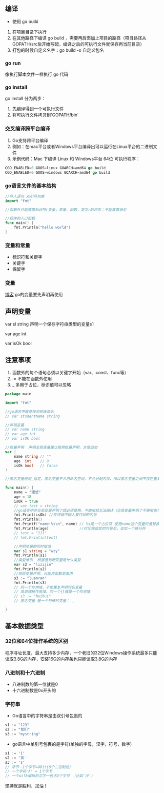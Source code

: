 ## 编译

- 使用 go build

1. 在项目目录下执行
2. 在其他路径下编译 go build ，需要再后面加上项目的路径（项目路径从GOPATH/src后开始写起，编译之后的可执行文件就保存再当前目录）
3. 打包的时候自定义名字：go build -o 自定义包名

### go run

像执行脚本文件一样执行 go 代码

### go install

go install 分为两步：

1. 先编译得到一个可执行文件
2. 将可执行文件拷贝到'GOPATH/bin'

### 交叉编译跨平台编译

1. Go支持跨平台编译
2. 例如：在mac平台或者Windows平台编译出可以运行在Linux平台的二进制文件
3. 示例代码：Mac 下编译 Linux 和 Windows平台 64位 可执行程序：

```go
CGO_ENABLED=0 GOOS=linux GOARCH=amd64 go build
CGO_ENABLED=0 GOOS=windows GOARCH=amd64 go build
```

### go语言文件的基本结构

```go
//导入语句 双引号包裹
import "fmt"

//函数外只能放置标识符(变量，常量，函数，类型)的声明；不能放置语句

//程序的入口函数
func main() {
    fmt.Println("hello world")
}
```

### 变量和常量

- 标识符和关键字
- 关键字
- 保留字

### 变量

[博客](https://www.liwenzhou.com/posts/Go/01_var_and_const/) go的变量要先声明再使用

## 声明变量

var sl string 声明一个保存字符串类型的变量s1

var age int

var isOk bool

## 注意事项

1. 函数外的每个语句必须以关键字开始（var、const、func等）
2. := 不能在函数外使用
3. _ 多用于占位，标识值可以忽略

```go
package main

import "fmt"

//go语言中推荐使用驼峰命名
// var studentName string

//声明变量
// var name string
// var age int
// var isOk bool

//批量声明  声明全局变量建议使用批量声明，方便追加
var (
	name string // ""
	age  int    // 0
	isOk bool   // false
)

//匿名变量使用_指定，匿名变量不占用命名空间，不会分配内存，所以匿名变量之间不存在重复声明。

func main() {
	name = "理想"
	age = 18
	isOk = true
	// var test = string
	//go语言中非全局变量声明了就必须使用，不使用就无法编译（全局变量声明了不使用也可以编译通过）
	fmt.Print(isOk) //在终端中输入要打印的内容
	fmt.Println()
	fmt.Printf("name:%s\n", name) // %s是一个占位符 使用name这个变量的值替换%s占位符
	fmt.Println(age)              //打印完指定的内容后，会加一个换行符
	// test = "111"
	// fmt.Println(test)

	//声明变量的同时赋值
	var s1 string = "wzy"
	fmt.Println(s1)
	//类型推倒  根据值判断变量是什么类型
	var s2 = "lizijie"
	fmt.Println(s2)
	//简短变量声明，只能再函数里面用
	s3 := "luanran"
	fmt.Println(s3)
	// 同一个作用域，不能重复声明同名变量
	// 简单理解作用域，同一个{}就是一个作用域
	// s3 := "huihui"
	// 匿名变量 是一个特殊的变量： _

}
```

## 基本数据类型

### 32位和64位操作系统的区别

程序寻址长度，最大支持多少内存，一个老旧的32位Windows操作系统最多只能读取3.8G的内存，安装16G的内存条也只能读取3.8G的内存

### 八进制和十六进制

- 八进制数的第一位就是0
- 十六进制数是0x开头的

### 字符串

- Go语言中的字符串是由双引号包裹的

```go
s1 := "123"
s2 := "我们"
s3 := "mystring"
```

- go语言中单引号包裹的是字符(单独的字母，汉字，符号，数字)

```go
s1 := '1'
s2 := '我'
s3 := 's'
// 字节：1个字节=8Bit(8个二进制位)
// 一个字符'A' = 1个字节
// 一个utf8编码的汉字一般占3个字节 （比如‘沙’）
```

坚持就是胜利，加油！